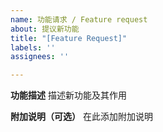 ```yaml
---
name: 功能请求 / Feature request
about: 提议新功能
title: "[Feature Request]"
labels: ''
assignees: ''

---
```


**功能描述**
描述新功能及其作用

**附加说明（可选）**
在此添加附加说明
